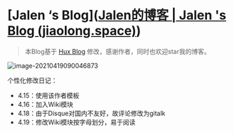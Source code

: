 [Jalen ‘s Blog]([Jalen的博客 | Jalen 's Blog (jiaolong.space)](https://blog.jiaolong.space/))
================================

> 本Blog基于 [Hux Blog](https://huangxuan.me/) 修改，感谢作者，同时也欢迎star我的博客。

![image-20210419090046873](https://i.loli.net/2021/04/19/hqpxOHPKQjfgmCR.png)





个性化修改日记：

- 4.15：使用该作者模板
- 4.16：加入Wiki模块
- 4.18：由于Disque对国内不友好，故评论修改为gitalk
- 4.19：修改Wiki模块按字母划分，易于阅读